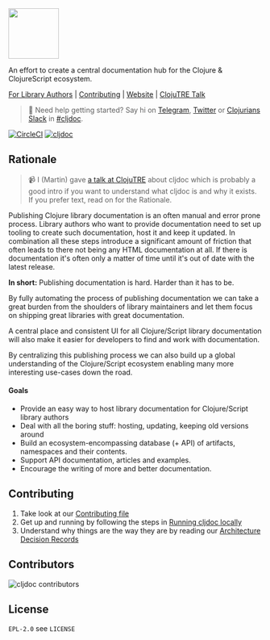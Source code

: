 <img src="resources/public/cljdoc-logo-beta-square.png" width=100 height=100>

An effort to create a central documentation hub for the Clojure & ClojureScript ecosystem.

[For Library Authors](doc/userguide/for-library-authors.adoc) | [Contributing](CONTRIBUTING.adoc) | [Website](https://cljdoc.org/) | [ClojuTRE Talk](https://www.youtube.com/watch?v=mWrvd6SE7Vg)

> :wave: Need help getting started? Say hi on [Telegram](https://telegram.me/martinklepsch), [Twitter](https://twitter.com/martinklepsch) or [Clojurians Slack](http://clojurians.net/) in [#cljdoc](https://clojurians.slack.com/messages/C8V0BQ0M6/).

[![CircleCI](https://circleci.com/gh/cljdoc/cljdoc.svg?style=svg)](https://circleci.com/gh/cljdoc/cljdoc) [![cljdoc](https://cljdoc.org/badge/cljdoc)](https://cljdoc.org/d/cljdoc)

## Rationale

> :video_camera: I (Martin) gave [a talk at ClojuTRE](https://www.youtube.com/watch?v=mWrvd6SE7Vg) about cljdoc which is probably a good intro if you want to understand what cljdoc is and why it exists. If you prefer text, read on for the Rationale.

Publishing Clojure library documentation is an often manual and error
prone process. Library authors who want to provide documentation need
to set up tooling to create such documentation, host it and keep it
updated. In combination all these steps introduce a significant amount
of friction that often leads to there not being any HTML documentation
at all. If there is documentation it's often only a matter of time until
it's out of date with the latest release.

**In short:** Publishing documentation is hard. Harder than it has to be.

By fully automating the process of publishing documentation we can take
a great burden from the shoulders of library maintainers and let them focus
on shipping great libraries with great documentation.

A central place and consistent UI for all Clojure/Script library
documentation will also make it easier for developers to find and work
with documentation.

By centralizing this publishing process we can also build up a global
understanding of the Clojure/Script ecosystem enabling many more
interesting use-cases down the road.

#### Goals

- Provide an easy way to host library documentation for Clojure/Script library authors
- Deal with all the boring stuff: hosting, updating, keeping old versions around
- Build an ecosystem-encompassing database (+ API) of artifacts, namespaces and their contents.
- Support API documentation, articles and examples.
- Encourage the writing of more and better documentation.

## Contributing

1. Take look at our [Contributing file](CONTRIBUTING.adoc)
1. Get up and running by following the steps in [Running cljdoc locally](doc/running-cljdoc-locally.md)
1. Understand why things are the way they are by reading our [Architecture Decision Records](CONTRIBUTING.adoc#architecture-decision-records)

## Contributors

![cljdoc contributors](https://opencollective.com/cljdoc/contributors.svg?width=890)

## License

`EPL-2.0` see `LICENSE`
